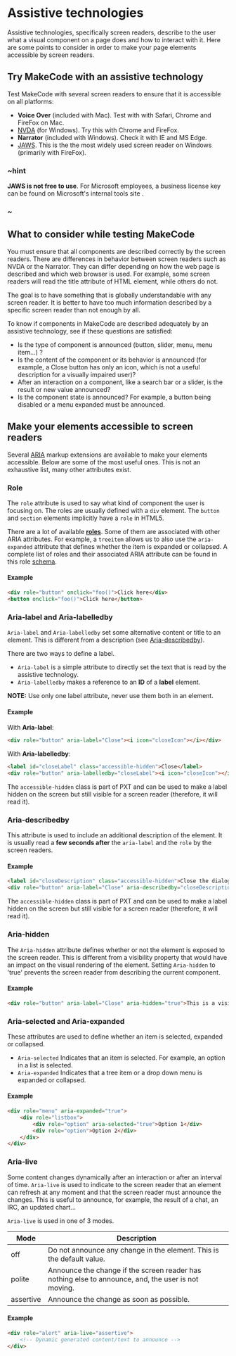 # Assistive technologies

Assistive technologies, specifically screen readers, describe to the user what a visual component on a page does and how to interact with it. Here are some points to consider in order to make your page elements accessible by screen readers.

## Try MakeCode with an assistive technology

Test MakeCode with several screen readers to ensure that it is accessible on all platforms:

* **Voice Over** (included with Mac). Test with with Safari, Chrome and FireFox on Mac.
* [NVDA](https://www.nvaccess.org/) (for Windows). Try this with Chrome and FireFox.
* **Narrator** (included with Windows). Check it with IE and MS Edge.
* [JAWS](http://www.freedomscientific.com/Products/Blindness/JAWS). This is the the most widely used screen reader on Windows (primarily with FireFox).

### ~hint

**JAWS is not free to use**. For Microsoft employees, a business license key can be found on Microsoft's internal tools site .

### ~

## What to consider while testing MakeCode

You must ensure that all components are described correctly by the screen readers. There are differences in behavior between screen readers such as NVDA or the Narrator. They can differ depending on how the web page is described and which web browser is used. For example, some screen readers will read the title attribute of HTML element, while others do not.

The goal is to have something that is globally understandable with any screen reader. It is better to have too much information described by a specific screen reader than not enough by all.

To know if components in MakeCode are described adequately by an assistive technology, see if these questions are satisfied:

* Is the type of component is announced (button, slider, menu, menu item...) ?
* Is the content of the component or its behavior is announced (for example, a Close button has only an icon, which is not a useful description for a visually impaired user)?
* After an interaction on a component, like a search bar or a slider, is the result or new value announced?
* Is the component state is announced? For example, a button being disabled or a menu expanded must be announced.

## Make your elements accessible to screen readers

Several [ARIA](http://www.w3.org/TR/wai-aria-1.1/) markup extensions are available to make your elements accessible. Below are some of the most useful ones. This is not an exhaustive list, many other attributes exist.

### Role

The `role` attribute is used to say what kind of component the user is focusing on. The roles are usually defined with a `div` element. The `button` and `section` elements implicitly have a `role` in HTML5.

There are a lot of available **[roles](http://www.w3.org/TR/wai-aria/roles)**. Some of them are associated with other ARIA attributes. For example, a `treeitem` allows us to also use the `aria-expanded` attribute that defines whether the item is expanded or collapsed. A complete list of roles and their associated ARIA attribute can be found in this role [schema](http://www.w3.org/TR/wai-aria/rdf_model.png).

#### Example

```html
<div role="button" onclick="foo()">Click here</div>
<button onclick="foo()">Click here</button>
```

### Aria-label and Aria-labelledby

`Aria-label` and `Aria-labelledby` set some alternative content or title to an element. This is different from a description (see [Aria-describedby](#aria-describedby)).

There are two ways to define a label.

* `Aria-label` is a simple attribute to directly set the text that is read by the assistive technology.
* `Aria-labelledby` makes a reference to an **ID** of a **label** element.

**NOTE:** Use only one label attribute, never use them both in an element.

#### Example

With **Aria-label**:

```html
<div role="button" aria-label="Close"><i icon="closeIcon"></i></div>
```

With **Aria-labelledby**:

```html
<label id="closeLabel" class="accessible-hidden">Close</label>
<div role="button" aria-labelledby="closeLabel"><i icon="closeIcon"></i></div>
```

The `accessible-hidden` class is part of PXT and can be used to make a label hidden on the screen but still visible for a screen reader (therefore, it will read it).

### Aria-describedby

This attribute is used to include an additional description of the element. It is usually read a **few seconds after** the `aria-label` and the `role` by the screen readers.

#### Example

```html
<label id="closeDescription" class="accessible-hidden">Close the dialog and returns to the menu</label>
<div role="button" aria-label="Close" aria-describedby="closeDescription"><i icon="closeIcon"></i></div>
```

The `accessible-hidden` class is part of PXT and can be used to make a label hidden on the screen but still visible for a screen reader (therefore, it will read it).

### Aria-hidden

The `Aria-hidden` attribute defines whether or not the element is exposed to the screen reader. This is different from a visibility property that would have an impact on the visual rendering of the element. Setting `Aria-hidden` to 'true' prevents the screen reader from describing the current component.

#### Example

```html
<div role="button" aria-label="Close" aria-hidden="true">This is a visible button that will not be announced by the screen reader as long as aria-hidden is true</div>
```

### Aria-selected and Aria-expanded

These attributes are used to define whether an item is selected, expanded or collapsed.

* `Aria-selected` Indicates that an item is selected. For example, an option in a list is selected.
* `Aria-expanded` Indicates that a tree item or a drop down menu is expanded or collapsed.

#### Example

```html
<div role="menu" aria-expanded="true">
    <div role="listbox">
        <div role="option" aria-selected="true">Option 1</div>
        <div role="option">Option 2</div>
    </div>
</div>
```

### Aria-live

Some content changes dynamically after an interaction or after an interval of time. `Aria-live` is used to indicate to the screen reader that an element can refresh at any moment and that the screen reader must announce the changes. This is useful to announce, for example, the result of a chat, an IRC, an updated chart...

`Aria-live` is used in one of 3 modes.

| Mode      | Description                                                                                         |
| --------- | --------------------------------------------------------------------------------------------------- |
| off       | Do not announce any change in the element. This is the default value.                               |
| polite    | Announce the change if the screen reader has nothing else to announce, and, the user is not moving. |
| assertive | Announce the change as soon as possible.                                                            |

#### Example

```html
<div role="alert" aria-live="assertive">
    <!-- Dynamic generated content/text to announce -->
</div>
```